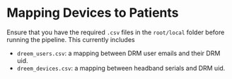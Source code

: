 # Mapping Devices to Patients

Ensure that you have the required `.csv` files in the `root/local` folder before running the pipeline. This currently includes

- `dreem_users.csv`: a mapping between DRM user emails and their DRM uid.
- `dreem_devices.csv`: a mapping between headband serials and DRM uid.